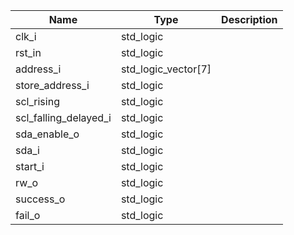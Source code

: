 | **Name**              | **Type**            | **Description** |
|-----------------------|---------------------|-----------------|
| clk_i                 | std_logic           |                 |
| rst_in                | std_logic           |                 |
| address_i             | std_logic_vector[7] |                 |
| store_address_i       | std_logic           |                 |
| scl_rising            | std_logic           |                 |
| scl_falling_delayed_i | std_logic           |                 |
| sda_enable_o          | std_logic           |                 |
| sda_i                 | std_logic           |                 |
| start_i               | std_logic           |                 |
| rw_o                  | std_logic           |                 |
| success_o             | std_logic           |                 |
| fail_o                | std_logic           |                 |

